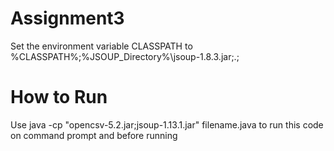 # Assignment3

Set the environment variable CLASSPATH to %CLASSPATH%;%JSOUP_Directory%\jsoup-1.8.3.jar;.;

# How to Run

Use 
	java -cp "opencsv-5.2.jar;jsoup-1.13.1.jar" filename.java
to run this code on command prompt and before running
